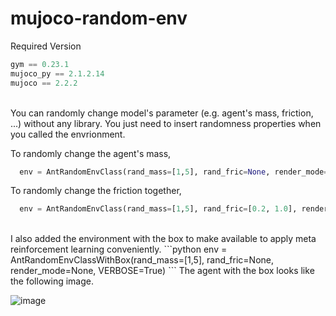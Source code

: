 # mujoco-random-env
Required Version

```python
gym == 0.23.1
mujoco_py == 2.1.2.14
mujoco == 2.2.2
```
</br>
You can randomly change model's parameter (e.g. agent's mass, friction, ...) without any library. 
You just need to insert randomness properties when you called the envrionment.

To randomly change the agent's mass,
```python
  env = AntRandomEnvClass(rand_mass=[1,5], rand_fric=None, render_mode=None, VERBOSE=True)
```
To randomly change the friction together,
```python
  env = AntRandomEnvClass(rand_mass=[1,5], rand_fric=[0.2, 1.0], render_mode=None, VERBOSE=True)
```
</br>
I also added the environment with the box to make available to apply meta reinforcement learning conveniently.
```python
  env = AntRandomEnvClassWithBox(rand_mass=[1,5], rand_fric=None, render_mode=None, VERBOSE=True)
```
The agent with the box looks like the following image.

![image](https://user-images.githubusercontent.com/77337434/193408761-a772c2a1-71f1-4ab5-b2ca-0e377bc21a76.png)
